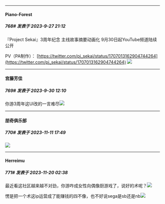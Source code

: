 
*****

####  Piano-Forest  
##### 768#       发表于 2023-9-27 21:12

『Project Sekai』3周年纪念 主线故事摘要动画化 9月30日起YouTube频道陆续公开

PV（PA制作）：
[https://twitter.com/pj_sekai/status/1707013162904744264](https://twitter.com/pj_sekai/status/1707013162904744264)
<img src="https://p.sda1.dev/13/8ddf5adf0c9f3996e6798a79221f2192/20230927_211018.jpg" referrerpolicy="no-referrer">


*****

####  宫藤芳佳  
##### 769#       发表于 2023-9-30 12:10

你游3周年这UI改的一言难尽<img src="https://static.saraba1st.com/image/smiley/face2017/067.png" referrerpolicy="no-referrer">

*****

####  朋奇俱乐部  
##### 770#       发表于 2023-11-11 17:49

<img src="https://static.saraba1st.com/image/smiley/face2017/029.png" referrerpolicy="no-referrer">

*****

####  Herreimu  
##### 771#       发表于 2023-11-20 02:38

最近看这社区越来越不对劲，你游咋成女性向偶像厨游戏了，说好的术呢？<img src="https://static.saraba1st.com/image/smiley/face2017/067.png" referrerpolicy="no-referrer">

愣是把一个术这ip运营成了能赚钱的四不像，也不好说sega是sb还是nb<img src="https://static.saraba1st.com/image/smiley/face2017/067.png" referrerpolicy="no-referrer">


